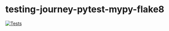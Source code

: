 # testing-journey-pytest-mypy-flake8
[![Tests](https://github.com/DarkDesire/testing-journey-pytest-mypy-flake8/actions/workflows/python-app.yml/badge.svg?branch=main)](https://github.com/DarkDesire/testing-journey-pytest-mypy-flake8/actions/workflows/python-app.yml)
